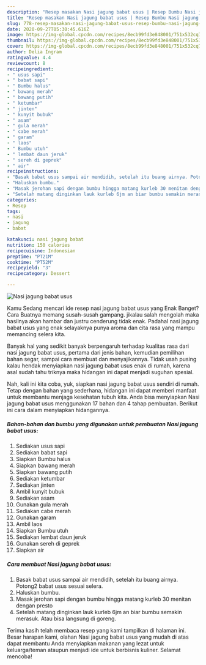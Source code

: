 ```yaml
---
description: "Resep masakan Nasi jagung babat usus | Resep Bumbu Nasi jagung babat usus Yang Lezat"
title: "Resep masakan Nasi jagung babat usus | Resep Bumbu Nasi jagung babat usus Yang Lezat"
slug: 778-resep-masakan-nasi-jagung-babat-usus-resep-bumbu-nasi-jagung-babat-usus-yang-lezat
date: 2020-09-27T05:30:45.616Z
image: https://img-global.cpcdn.com/recipes/8ecb99fd3e848001/751x532cq70/nasi-jagung-babat-usus-foto-resep-utama.jpg
thumbnail: https://img-global.cpcdn.com/recipes/8ecb99fd3e848001/751x532cq70/nasi-jagung-babat-usus-foto-resep-utama.jpg
cover: https://img-global.cpcdn.com/recipes/8ecb99fd3e848001/751x532cq70/nasi-jagung-babat-usus-foto-resep-utama.jpg
author: Delia Ingram
ratingvalue: 4.4
reviewcount: 8
recipeingredient:
- " usus sapi"
- " babat sapi"
- " Bumbu halus"
- " bawang merah"
- " bawang putih"
- " ketumbar"
- " jinten"
- " kunyit bubuk"
- " asam"
- " gula merah"
- " cabe merah"
- " garam"
- " laos"
- " Bumbu utuh"
- " lembat daun jeruk"
- " sereh di geprek"
- " air"
recipeinstructions:
- "Basak babat usus sampai air mendidih, setelah itu buang airnya. Potong2 babat usus sesuai selera."
- "Haluskan bumbu."
- "Masak jerohan sapi dengan bumbu hingga matang kurleb 30 menitan dengan presto"
- "Setelah matang dinginkan lauk kurleb 6jm an biar bumbu semakin merasuk. Atau bisa langsung di goreng."
categories:
- Resep
tags:
- nasi
- jagung
- babat

katakunci: nasi jagung babat 
nutrition: 150 calories
recipecuisine: Indonesian
preptime: "PT21M"
cooktime: "PT52M"
recipeyield: "3"
recipecategory: Dessert

---
```



![Nasi jagung babat usus](https://img-global.cpcdn.com/recipes/8ecb99fd3e848001/751x532cq70/nasi-jagung-babat-usus-foto-resep-utama.jpg)

Kamu Sedang mencari ide resep nasi jagung babat usus yang Enak Banget? Cara Buatnya memang susah-susah gampang. jikalau salah mengolah maka hasilnya akan hambar dan justru cenderung tidak enak. Padahal nasi jagung babat usus yang enak selayaknya punya aroma dan cita rasa yang mampu memancing selera kita.

Banyak hal yang sedikit banyak berpengaruh terhadap kualitas rasa dari nasi jagung babat usus, pertama dari jenis bahan, kemudian pemilihan bahan segar, sampai cara membuat dan menyajikannya. Tidak usah pusing kalau hendak menyiapkan nasi jagung babat usus enak di rumah, karena asal sudah tahu triknya maka hidangan ini dapat menjadi suguhan spesial.




Nah, kali ini kita coba, yuk, siapkan nasi jagung babat usus sendiri di rumah. Tetap dengan bahan yang sederhana, hidangan ini dapat memberi manfaat untuk membantu menjaga kesehatan tubuh kita. Anda bisa menyiapkan Nasi jagung babat usus menggunakan 17 bahan dan 4 tahap pembuatan. Berikut ini cara dalam menyiapkan hidangannya.

<!--inarticleads1-->

##### Bahan-bahan dan bumbu yang digunakan untuk pembuatan Nasi jagung babat usus:

1. Sediakan  usus sapi
1. Sediakan  babat sapi
1. Siapkan  Bumbu halus
1. Siapkan  bawang merah
1. Siapkan  bawang putih
1. Sediakan  ketumbar
1. Sediakan  jinten
1. Ambil  kunyit bubuk
1. Sediakan  asam
1. Gunakan  gula merah
1. Sediakan  cabe merah
1. Gunakan  garam
1. Ambil  laos
1. Siapkan  Bumbu utuh
1. Sediakan  lembat daun jeruk
1. Gunakan  sereh di geprek
1. Siapkan  air




<!--inarticleads2-->

##### Cara membuat Nasi jagung babat usus:

1. Basak babat usus sampai air mendidih, setelah itu buang airnya. Potong2 babat usus sesuai selera.
1. Haluskan bumbu.
1. Masak jerohan sapi dengan bumbu hingga matang kurleb 30 menitan dengan presto
1. Setelah matang dinginkan lauk kurleb 6jm an biar bumbu semakin merasuk. Atau bisa langsung di goreng.




Terima kasih telah membaca resep yang kami tampilkan di halaman ini. Besar harapan kami, olahan Nasi jagung babat usus yang mudah di atas dapat membantu Anda menyiapkan makanan yang lezat untuk keluarga/teman ataupun menjadi ide untuk berbisnis kuliner. Selamat mencoba!
